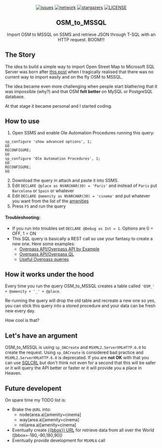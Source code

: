<p align="center">
  <a href="https://github.com/francesco1119/OSM_to_MSSQL/issues"><img alt="issues" src="https://img.shields.io/github/issues/francesco1119/OSM_to_MSSQL.svg"></a>
  <a href="https://github.com/francesco1119/OSM_to_MSSQL/network"><img alt="network" src="https://img.shields.io/github/forks/francesco1119/OSM_to_MSSQL.svg"></a>
  <a href="https://github.com/francesco1119/OSM_to_MSSQL/stargazers"><img alt="stargazers" src="https://img.shields.io/github/stars/francesco1119/OSM_to_MSSQL.svg"></a>
  <a href="https://github.com/francesco1119/OSM_to_MSSQL/blob/master/LICENSE"><img alt="LICENSE" src="https://img.shields.io/github/license/francesco1119/OSM_to_MSSQL.svg"></a>
</p>
<p align="center">

  <h2 align="center">OSM_to_MSSQL</h2>
  <p align="center">Import OSM to MSSQL on SSMS and retrieve JSON through T-SQL with an HTTP request. BOOM!!!</p>

</p>

The Story
------

The idea to build a simple way to import Open Street Map to Microsoft SQL Server was born after [this post](https://gis.stackexchange.com/questions/172399/downloading-entire-osm-world-dataset-and-import-into-ms-sql) when I tragically realised that there was no current way to import easily and on the fly OSM to MSSQL.

The idea became even more challenging when people start blathering that it was impossible (why?) and that OSM **felt better** on MySQL or PostgreSQL database.

At that stage it became personal and I started coding. 

How to use
------

1) Open SSMS  and enable Ole Automation Procedures running this query:
```
sp_configure 'show advanced options', 1;  
GO  
RECONFIGURE;  
GO  
sp_configure 'Ole Automation Procedures', 1;  
GO  
RECONFIGURE;  
GO
```
2) Download the query in attach and paste it into SSMS.
3) Edit `DECLARE @place as NVARCHAR(30) = 'Paris'` and instead of `Paris` put `Barcelona` or `Spain` or whatever
4) Edit `DECLARE @amenity as NVARCHAR(30) = 'cinema'` and put whatever you want from the list of the [amenities](https://wiki.openstreetmap.org/wiki/Key:amenity)
5) Press `F5` and run the query

#### Troubleshooting:

* If you run into troubles set `DECLARE @Debug as Int = 1`. Options are 0 = OFF, 1 = ON
* This SQL query is basically a REST call so use your fantasy to create a new one. Here some examples: 
  - [Overpass API/Overpass API by Example](https://wiki.openstreetmap.org/wiki/Overpass_API/Overpass_API_by_Example)
  - [Overpass API/Overpass QL](https://wiki.openstreetmap.org/wiki/Overpass_API/Overpass_QL)
  - [Useful Overpass queries](https://www.mapbox.com/mapping/becoming-a-power-mapper/useful-overpass-queries/)



How it works under the hood
------

Every time you run the query OSM_to_MSSQL creates a table called `'OSM_' + @amenity + '_' + @place`.

Re-running the query will drop the old table and recreate a new one so yes, you can stick this query into a stored procedure and your data can be fresh new every day. 

How cool is that? 

Let's have an argument 
------

OSM_to_MSSQL is using `sp_OACreate` and `MSXML2.ServerXMLHTTP.6.0` to create the request.
Using `sp_OACreate` is considered bad practice and `MSXML2.ServerXMLHTTP.6.0` is deprecated.
If you are **not OK** with that you can use [SQLCRL](http://www.sqlservercentral.com/articles/SQLCLR/177834/) but don't think not even for a second that this will be safer or it will query the API better or faster or it will provide you a place in Heaven.

Future developent
------

On spare time my TODO list is:

* Brake the `@URL` into: 
    - node(area.a)[amenity=cinema]
    - way(area.a)[amenity=cinema]
    - rel(area.a)[amenity=cinema]
* Eventually create [{{bbox}} URL](http://overpass-api.de/api/interpreter?data=[out:json][bbox];node[amenity=cinema];out;&bbox=7.0,50.6,7.3,50.8) for retrieve data from all over the World ([bbox=-180,-90,180,90])
* Eventually provide development for `MSXML6` call
 


